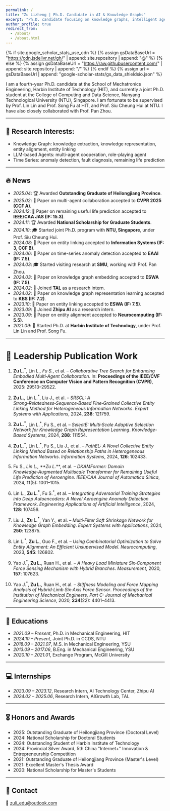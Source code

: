 ```yaml
---
permalink: /
title: "Zu Lizheng | Ph.D. Candidate in AI & Knowledge Graphs"
excerpt: "Ph.D. candidate focusing on knowledge graphs, intelligent agents, LLMs, and time series modeling."
author_profile: true
redirect_from: 
  - /about/
  - /about.html
---
```


{% if site.google_scholar_stats_use_cdn %}
{% assign gsDataBaseUrl = "https://cdn.jsdelivr.net/gh/" | append: site.repository | append: "@" %}
{% else %}
{% assign gsDataBaseUrl = "https://raw.githubusercontent.com/" | append: site.repository | append: "/" %}
{% endif %}
{% assign url = gsDataBaseUrl | append: "google-scholar-stats/gs_data_shieldsio.json" %}

<span class='anchor' id='about-me'></span>

I am a fourth-year Ph.D. candidate at the School of Mechatronics Engineering, Harbin Institute of Technology (HIT), and currently a joint Ph.D. student at the College of Computing and Data Science, Nanyang Technological University (NTU), Singapore.
I am fortunate to be supervised by Prof. Lin Lin and Prof. Song Fu at HIT, and Prof. Siu Cheung Hui at NTU. I have also closely collaborated with Prof. Pan Zhou.

---

<span id="-interests"></span>
## 🤖 Research Interests:
- Knowledge Graph: knowledge extraction, knowledge representation, entity alignment, entity linking   
- LLM-based Agents: multi-agent cooperation, role-playing agent
- Time Series: anomaly detection, fault diagnosis, remaining life prediction

---

<span id="-news"></span>
## 🔥 News
- *2025.04*: 🏆 Awarded **Outstanding Graduate of Heilongjiang Province**.  
- *2025.02*: 📝 Paper on multi-agent collaboration accepted to **CVPR 2025 (CCF A)**.  
- *2024.12*: 📄 Paper on remaining useful life prediction accepted to **IEEE/CAA JAS (IF: 15.3)**.
- *2024.11*: 🏆 Awarded **National Scholarship for Graduate Students**.  
- *2024.10*: 🎓 Started joint Ph.D. program with **NTU, Singapore**, under Prof. Siu Cheung Hui.
- *2024.08*: 📄 Paper on entity linking accepted to **Information Systems (IF: 3, CCF B)**.  
- *2024.06*: 📄 Paper on time-series anomaly detection accepted to **EAAI (IF: 7.5)**.  
- *2024.03*: 🎓 Started visiting research at **SMU**, working with Prof. Pan Zhou.  
- *2024.03*: 📄 Paper on knowledge graph embedding accepted to **ESWA (IF: 7.5)**.  
- *2024.02*: 💼 Joined **TAL** as a research intern.  
- *2024.02*: 📄 Paper on knowledge graph representation learning accepted to **KBS (IF: 7.2)**.  
- *2023.10*: 📄 Paper on entity linking accepted to **ESWA (IF: 7.5)**.  
- *2023.09*: 💼 Joined **Zhipu AI** as a research intern. 
- *2023.09*: 📄 Paper on entity alignment accepted to **Neurocomputing (IF: 5.5)**.  
- *2021.09*: 🚀 Started Ph.D. at **Harbin Institute of Technology**, under Prof. Lin Lin and Prof. Song Fu.  

---

[//]: # (<div class='paper-box'><div class='paper-box-image'><div><div class="badge">CVPR 2025</div><img src='images/500x300.png' alt="cots" width="100%"></div></div>)

[//]: # (<div class='paper-box-text' markdown="1">)

[//]: # ()
[//]: # (**Collaborative Tree Search for Enhancing Embodied Multi-Agent Collaboration**  )

[//]: # (Zu Lizheng, et al.  )

[//]: # ([**Paper**]&#40;#&#41; • [**Project**]&#40;#&#41;)

[//]: # ()
[//]: # (</div></div>)

<span id="-leadership-publication-work"></span>
# 📝 Leadership Publication Work

1. **Zu L.<sup>*</sup>**, Lin L.<sup>*</sup>, Fu S.<sup>*</sup>, et al. – *Collaborative Tree Search for Enhancing Embodied Multi‑Agent Collaboration*. In: **Proceedings of the IEEE/CVF Conference on Computer Vision and Pattern Recognition (CVPR)**, 2025: 29513–29522.

2. **Zu L.**, Lin L.<sup>*</sup>, Liu J., et al. – *SRSCL: A Strong‑Relatedness‑Sequence‑Based Fine‑Grained Collective Entity Linking Method for Heterogeneous Information Networks*. *Expert Systems with Applications*, 2024, **238**: 121759.

3. **Zu L.<sup>*</sup>**, Lin L.<sup>*</sup>, Fu S., et al. – *SelectE: Multi‑Scale Adaptive Selection Network for Knowledge Graph Representation Learning*. *Knowledge-Based Systems*, 2024, **288**: 111554.

4. **Zu L.<sup>*</sup>**, Lin L.<sup>*</sup>, Fu S., Liu J., et al. – *PathEL: A Novel Collective Entity Linking Method Based on Relationship Paths in Heterogeneous Information Networks*. *Information Systems*, 2024, **126**: 102433.

5. Fu S.<sup>*</sup>, Lin L., **Zu L.<sup>*</sup>**, et al. – *DKAMFormer: Domain Knowledge‑Augmented Multiscale Transformer for Remaining Useful Life Prediction of Aeroengine*. *IEEE/CAA Journal of Automatica Sinica*, 2024, **11**(5): 1001–1015.

6. Lin L., **Zu L.<sup>*</sup>**, Fu S.<sup>*</sup>, et al. – *Integrating Adversarial Training Strategies into Deep Autoencoders: A Novel Aeroengine Anomaly Detection Framework*. *Engineering Applications of Artificial Intelligence*, 2024, **128**: 107456.

7. Liu J., **Zu L.<sup>*</sup>**, Yan Y., et al. – *Multi‑Filter Soft Shrinkage Network for Knowledge Graph Embedding*. *Expert Systems with Applications*, 2024, **250**: 123875.

8. Lin L.<sup>*</sup>, **Zu L.**, Guo F., et al. – *Using Combinatorial Optimization to Solve Entity Alignment: An Efficient Unsupervised Model*. *Neurocomputing*, 2023, **545**: 126802.

9. Yao J.<sup>*</sup>, **Zu L.**, Ruan H., et al. – *A Heavy Load Miniature Six‑Component Force Sensing Mechanism with Hybrid Branches*. *Measurement*, 2020, **157**: 107623.

10. Yao J.<sup>*</sup>, **Zu L.**, Ruan H., et al. – *Stiffness Modeling and Force Mapping Analysis of Hybrid‑Limb Six‑Axis Force Sensor*. *Proceedings of the Institution of Mechanical Engineers, Part C: Journal of Mechanical Engineering Science*, 2020, **234**(22): 4401–4413.




---
<span id="-educations"></span>
## 📖 Educations
- *2021.09 – Present*, Ph.D. in Mechanical Engineering, HIT  
- *2024.10 – Present*, Joint Ph.D. in CCDS, NTU  
- *2018.09 – 2021.07*, M.S. in Mechanical Engineering, YSU 
- *2013.09 – 2017.06*, B.Eng. in Mechanical Engineering, YSU  
- *2020.10 – 2021.01*, Exchange Program, McGill University  

---
<span id="-internships"></span>
## 💻 Internships
- *2023.09 – 2023.12*, Research Intern, AI Technology Center, Zhipu AI
- *2024.02 – 2025.06*, Research Intern, AIGrowth Lab, TAL

---
<span id="-honors-and-awards"></span>
## 🎖 Honors and Awards
- 2025: Outstanding Graduate of Heilongjiang Province (Doctoral Level)  
- 2024: National Scholarship for Doctoral Students  
- 2024: Outstanding Student of Harbin Institute of Technology
- 2024: Provincial Silver Award, 5th China "Internet+" Innovation & Entrepreneurship Competition  
- 2021: Outstanding Graduate of Heilongjiang Province (Master's Level)  
- 2021: Excellent Master's Thesis Award
- 2020: National Scholarship for Master's Students  

---
<span id="-contact"></span>
## 💬 Contact
📧 zuli_edu@outlook.com  
